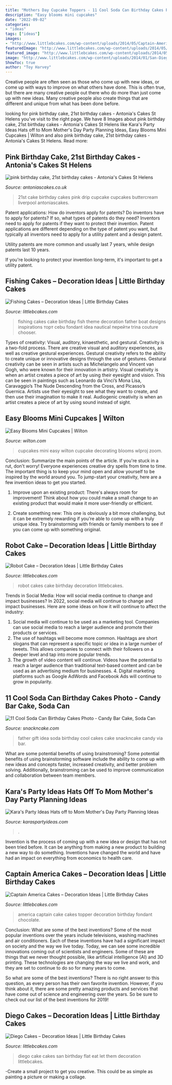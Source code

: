 ```yaml
---
title: "Mothers Day Cupcake Toppers - 11 Cool Soda Can Birthday Cakes Photo"
description: "Easy blooms mini cupcakes"
date: "2022-09-02"
categories:
- "ideas"
tags: ["ideas"]
images:
- "http://www.littlebcakes.com/wp-content/uploads/2014/05/Captain-America-Cake-Topper.jpg"
featuredImage: "http://www.littlebcakes.com/wp-content/uploads/2014/05/Robot-Cakes-Pictures.jpg"
featured_image: "http://www.littlebcakes.com/wp-content/uploads/2014/05/Captain-America-Cake-Topper.jpg"
image: "http://www.littlebcakes.com/wp-content/uploads/2014/01/San-Diego-Cakes-1013x1024.jpg"
ShowToc: true
author: "Toy Harvey"
---
```



Creative people are often seen as those who come up with new ideas, or come up with ways to improve on what others have done. This is often true, but there are many creative people out there who do more than just come up with new ideas. Many creative people also create things that are different and unique from what has been done before.

	

		
looking for pink birthday cake, 21st birthday cakes - Antonia&#039;s Cakes St Helens you've visit to the right page. We have 8 Images about pink birthday cake, 21st birthday cakes - Antonia&#039;s Cakes St Helens like Kara&#039;s Party Ideas Hats off to Mom Mother&#039;s Day Party Planning Ideas, Easy Blooms Mini Cupcakes | Wilton and also pink birthday cake, 21st birthday cakes - Antonia&#039;s Cakes St Helens. Read more:
		
    
## Pink Birthday Cake, 21st Birthday Cakes - Antonia&#039;s Cakes St Helens

<img loading=lazy src="https://antoniascakes.co.uk/wp-content/uploads/2018/08/Layer-12-600x961.jpg" onerror="this.onerror=null;this.src='https://tse1.mm.bing.net/th?id=OIP.jejU8vbhMZpqRv9W5eBSkAHaL3&amp;pid=15.1';" alt="pink birthday cake, 21st birthday cakes - Antonia&#039;s Cakes St Helens">

_Source: antoniascakes.co.uk_

>21st cake birthday cakes pink drip cupcake cupcakes buttercream liverpool antoniascakes. 

	

Patent applications: How do inventors apply for patents?
Do inventors have to apply for patents? If so, what types of patents do they need?
Inventors need to apply for patents if they want to protect their invention. Patent applications are different depending on the type of patent you want, but typically all inventors need to apply for a utility patent and a design patent. 

 Utility patents are more common and usually last 7 years, while design patents last 10 years. 

If you're looking to protect your invention long-term, it's important to get a utility patent.

    
## Fishing Cakes – Decoration Ideas | Little Birthday Cakes

<img loading=lazy src="http://www.littlebcakes.com/wp-content/uploads/2014/01/Fishing-Cakes-Images.jpg" onerror="this.onerror=null;this.src='https://tse3.mm.bing.net/th?id=OIP.PT8mZGQT0QsOmBA6coadawHaJ4&amp;pid=15.1';" alt="Fishing Cakes – Decoration Ideas | Little Birthday Cakes">

_Source: littlebcakes.com_

>fishing cakes cake birthday fish theme decoration father boat designs inspirations торт cebu fondant idea nautical перейти trina couture chooser. 

	

Types of creativity: Visual, auditory, kinaesthetic, and gestural.
Creativity is a two-fold process. There are creative visual and auditory experiences, as well as creative gestural experiences. Gestural creativity refers to the ability to create unique or innovative designs through the use of gestures. Gestural creativity can be seen in artists such as Michelangelo and Vincent van Gogh, who were known for their innovation in artistry. Visual creativity is when an artist creates a piece of art by using their eyesight and vision. This can be seen in paintings such as Leonardo da Vinci’s Mona Lisa, Caravaggio’s The Nude Descending from the Cross, and Picasso’s Guernica. Artists use their eyesight to see what they want to create, and then use their imagination to make it real. Audiogenic creativity is when an artist creates a piece of art by using sound instead of sight.

    
## Easy Blooms Mini Cupcakes | Wilton

<img loading=lazy src="https://www.wilton.com/dw/image/v2/AAWA_PRD/on/demandware.static/-/Sites-wilton-project-master/default/dwbc2a5c94/images/project/WLPROJ-9232/FlTaHa_44417-11.jpg?sw=1440&amp;sh=750&amp;sm=fit" onerror="this.onerror=null;this.src='https://tse2.mm.bing.net/th?id=OIP.YkV1EV_hZWwVEXLe2HfQcQHaHa&amp;pid=15.1';" alt="Easy Blooms Mini Cupcakes | Wilton">

_Source: wilton.com_

>cupcakes mini easy wilton cupcake decorating blooms wlproj zoom. 

	

Conclusion: Summarize the main points of the article.
If you're stuck in a rut, don't worry! Everyone experiences creative dry spells from time to time. The important thing is to keep your mind open and allow yourself to be inspired by the world around you. To jump-start your creativity, here are a few invention ideas to get you started.
1. Improve upon an existing product: There's always room for improvement! Think about how you could make a small change to an existing product that would make it more user-friendly or efficient.

2. Create something new: This one is obviously a bit more challenging, but it can be extremely rewarding if you're able to come up with a truly unique idea. Try brainstorming with friends or family members to see if you can come up with something original.


    
## Robot Cake – Decoration Ideas | Little Birthday Cakes

<img loading=lazy src="http://www.littlebcakes.com/wp-content/uploads/2014/05/Robot-Cakes-Pictures.jpg" onerror="this.onerror=null;this.src='https://tse3.mm.bing.net/th?id=OIP.RX6hNCTZxUUEvF1iXkOFlwHaGQ&amp;pid=15.1';" alt="Robot Cake – Decoration Ideas | Little Birthday Cakes">

_Source: littlebcakes.com_

>robot cakes cake birthday decoration littlebcakes. 

	

Trends in Social Media: How will social media continue to change and impact businesses?
In 2022, social media will continue to change and impact businesses. Here are some ideas on how it will continue to affect the industry: 
1. Social media will continue to be used as a marketing tool. Companies can use social media to reach a larger audience and promote their products or services. 
2. The use of hashtags will become more common. Hashtags are short slogans that can represent a specific topic or idea in a large number of tweets. This allows companies to connect with their followers on a deeper level and tap into more popular trends. 
3. The growth of video content will continue. Videos have the potential to reach a larger audience than traditional text-based content and can be used as an advertising medium for businesses. 4. Digital marketing platforms such as Google AdWords and Facebook Ads will continue to grow in popularity.

    
## 11 Cool Soda Can Birthday Cakes Photo - Candy Bar Cake, Soda Can

<img loading=lazy src="https://www.snackncake.com/postpic/2015/03/father-s-day-gift-idea_501119.jpg" onerror="this.onerror=null;this.src='https://tse3.mm.bing.net/th?id=OIP.CfZ-zM0NAuo4ks9ChL7OzQHaJ_&amp;pid=15.1';" alt="11 Cool Soda Can Birthday Cakes Photo - Candy Bar Cake, Soda Can">

_Source: snackncake.com_

>father gift idea soda birthday cool cakes cake snackncake candy via bar. 

	

What are some potential benefits of using brainstroming?
Some potential benefits of using brainstorming software include the ability to come up with new ideas and concepts faster, increased creativity, and better problem solving. Additionally, brainstroming can be used to improve communication and collaboration between team members.

    
## Kara&#039;s Party Ideas Hats Off To Mom Mother&#039;s Day Party Planning Ideas

<img loading=lazy src="https://www.karaspartyideas.com/wp-content/uploads/2013/05/Hats-Off-To-Mom-Mothers-Day-Party-via-Karas-Party-Ideas-KarasPartyIdeas.com-mothers-day-party-mom-1.jpg" onerror="this.onerror=null;this.src='https://tse3.mm.bing.net/th?id=OIP.o-NARCrZIprlqbjAOufrzgHaKS&amp;pid=15.1';" alt="Kara&#039;s Party Ideas Hats off to Mom Mother&#039;s Day Party Planning Ideas">

_Source: karaspartyideas.com_

>. 

	

Invention is the process of coming up with a new idea or design that has not been tried before. It can be anything from making a new product to building a new way to do something. Inventions have changed the world and have had an impact on everything from economics to health care.

    
## Captain America Cakes – Decoration Ideas | Little Birthday Cakes

<img loading=lazy src="http://www.littlebcakes.com/wp-content/uploads/2014/05/Captain-America-Cake-Topper.jpg" onerror="this.onerror=null;this.src='https://tse1.mm.bing.net/th?id=OIP.VeRTsYsBJPACEyWy6ESTBAHaK6&amp;pid=15.1';" alt="Captain America Cakes – Decoration Ideas | Little Birthday Cakes">

_Source: littlebcakes.com_

>america captain cake cakes topper decoration birthday fondant chocolate. 

	

Conclusion: What are some of the best inventions?
Some of the most popular inventions over the years include televisions, washing machines and air conditioners. Each of these inventions have had a significant impact on society and the way we live today. 
Today, we can see some incredible innovations coming out of scientists and engineers. Some of these are things that we never thought possible, like artificial intelligence (AI) and 3D printing. These technologies are changing the way we live and work, and they are set to continue to do so for many years to come. 

So what are some of the best inventions? There is no right answer to this question, as every person has their own favorite invention. However, if you think about it, there are some pretty amazing products and services that have come out of science and engineering over the years. So be sure to check out our list of the best inventions for 2019!

    
## Diego Cakes – Decoration Ideas | Little Birthday Cakes

<img loading=lazy src="http://www.littlebcakes.com/wp-content/uploads/2014/01/San-Diego-Cakes-1013x1024.jpg" onerror="this.onerror=null;this.src='https://tse1.mm.bing.net/th?id=OIP.a94UvMTjXdtLBzYzM358TwHaHf&amp;pid=15.1';" alt="Diego Cakes – Decoration Ideas | Little Birthday Cakes">

_Source: littlebcakes.com_

>diego cake cakes san birthday flat eat let them decoration littlebcakes. 

	

-Create a small project to get you creative. This could be as simple as painting a picture or making a collage. 

